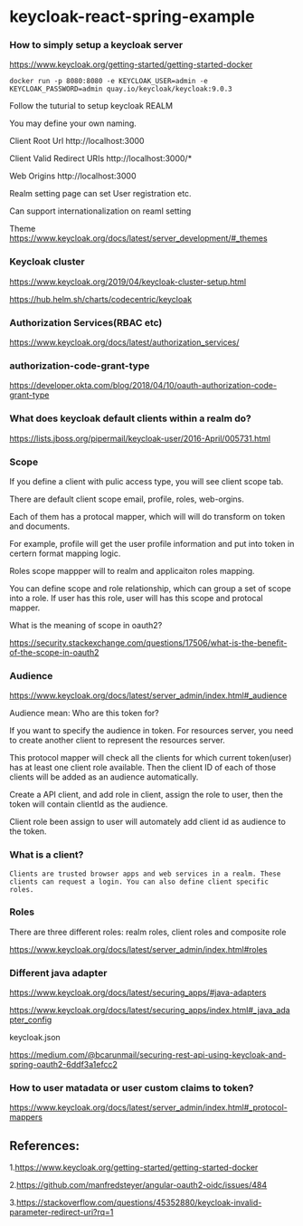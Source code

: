 # keycloak-react-spring-example

### How to simply setup a keycloak server

https://www.keycloak.org/getting-started/getting-started-docker

```
docker run -p 8080:8080 -e KEYCLOAK_USER=admin -e KEYCLOAK_PASSWORD=admin quay.io/keycloak/keycloak:9.0.3
```

Follow the tuturial to setup keycloak REALM

You may define your own naming.

Client Root Url http://localhost:3000

Client Valid Redirect URIs http://localhost:3000/*

Web Origins http://localhost:3000

Realm setting page can set User registration etc.

Can support internationalization on reaml setting

Theme https://www.keycloak.org/docs/latest/server_development/#_themes

### Keycloak cluster
https://www.keycloak.org/2019/04/keycloak-cluster-setup.html

https://hub.helm.sh/charts/codecentric/keycloak

### Authorization Services(RBAC etc)

https://www.keycloak.org/docs/latest/authorization_services/

### authorization-code-grant-type

https://developer.okta.com/blog/2018/04/10/oauth-authorization-code-grant-type

### What does keycloak default clients within a realm do?

https://lists.jboss.org/pipermail/keycloak-user/2016-April/005731.html

### Scope

If you define a client with pulic access type, you will see client scope tab.

There are default client scope email, profile, roles, web-orgins.

Each of them has a protocal mapper, which will will do transform on token and documents.

For example, profile will get the user profile information and put into token in certern format mapping logic.

Roles scope mappper will to realm and applicaiton roles mapping.

You can define scope and role relationship, which can group a set of scope into a role. If user has this role, user will has this scope and protocal mapper.

What is the meaning of scope in oauth2?

https://security.stackexchange.com/questions/17506/what-is-the-benefit-of-the-scope-in-oauth2

### Audience

https://www.keycloak.org/docs/latest/server_admin/index.html#_audience

Audience mean: Who are this token for?

If you want to specify the audience in token. For resources server, you need to create another client to represent the resources server.

This protocol mapper will check all the clients for which current token(user) has at least one client role available. Then the client ID of each of those clients will be added as an audience automatically. 

Create a API client, and add role in client, assign the role to user, then the token will contain clientId as the audience.

Client role been assign to user will automately add client id as audience to the token.

### What is a client?
```
Clients are trusted browser apps and web services in a realm. These clients can request a login. You can also define client specific roles.
```

### Roles

There are three different roles: realm roles, client roles and composite role

https://www.keycloak.org/docs/latest/server_admin/index.html#roles

### Different java adapter

https://www.keycloak.org/docs/latest/securing_apps/#java-adapters

https://www.keycloak.org/docs/latest/securing_apps/index.html#_java_adapter_config

keycloak.json

https://medium.com/@bcarunmail/securing-rest-api-using-keycloak-and-spring-oauth2-6ddf3a1efcc2

### How to user matadata or user custom claims to token?

https://www.keycloak.org/docs/latest/server_admin/index.html#_protocol-mappers

## References:
1.https://www.keycloak.org/getting-started/getting-started-docker

2.https://github.com/manfredsteyer/angular-oauth2-oidc/issues/484

3.https://stackoverflow.com/questions/45352880/keycloak-invalid-parameter-redirect-uri?rq=1